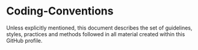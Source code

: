 # Coding-Conventions
Unless explicitly mentioned, this document describes the set of guidelines, styles, practices and methods followed in all material created within this GitHub profile.
